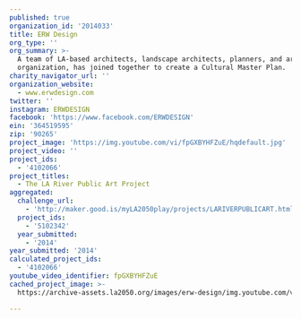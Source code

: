 ```yaml
---
published: true
organization_id: '2014033'
title: ERW Design
org_type: ''
org_summary: >-
  A team of LA-based architects, landscape architects, planners, and art
  organization, has joined together to create a Cultural Master Plan.
charity_navigator_url: ''
organization_website:
  - www.erwdesign.com
twitter: ''
instagram: ERWDESIGN
facebook: 'https://www.facebook.com/ERWDESIGN'
ein: '364519595'
zip: '90265'
project_image: 'https://img.youtube.com/vi/fpGXBYHFZuE/hqdefault.jpg'
project_video: ''
project_ids:
  - '4102066'
project_titles:
  - The LA River Public Art Project
aggregated:
  challenge_url:
    - 'http://maker.good.is/myLA2050play/projects/LARIVERPUBLICART.html'
  project_ids:
    - '5102342'
  year_submitted:
    - '2014'
year_submitted: '2014'
calculated_project_ids:
  - '4102066'
youtube_video_identifier: fpGXBYHFZuE
cached_project_image: >-
  https://archive-assets.la2050.org/images/erw-design/img.youtube.com/vi/fpGXBYHFZuE/hqdefault.jpg

---
```

